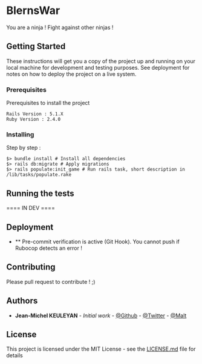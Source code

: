 # BlernsWar

You are a ninja ! Fight against other ninjas !

## Getting Started

These instructions will get you a copy of the project up and running on your local machine for development and testing purposes. See deployment for notes on how to deploy the project on a live system.

### Prerequisites

Prerequisites to install the project

```
Rails Version : 5.1.X
Ruby Version : 2.4.0
```

### Installing

Step by step :

```
$> bundle install # Install all dependencies
$> rails db:migrate # Apply migrations
$> rails populate:init_game # Run rails task, short description in /lib/tasks/populate.rake
```

## Running the tests

==== IN DEV ====

## Deployment

* ** Pre-commit verification is active (Git Hook).
You cannot push if Rubocop detects an error !

## Contributing

Please pull request to contribute ! ;)

## Authors

* **Jean-Michel KEULEYAN** - *Initial work* - [@Github](https://github.com/WingardiumJKEULEYA) - [@Twitter](https://twitter.com/42_jkeuleya) - [@Malt](https://www.malt.fr/profile/jeanmichelkeuleyan)

## License

This project is licensed under the MIT License - see the [LICENSE.md](LICENSE.md) file for details
